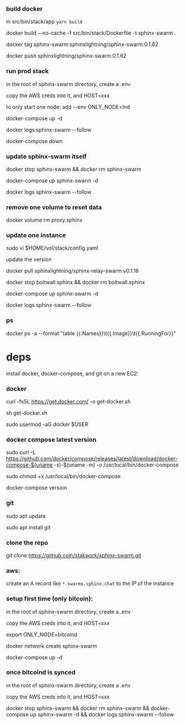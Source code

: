 ### build docker

in src/bin/stack/app `yarn build`

docker build --no-cache -f src/bin/stack/Dockerfile -t sphinx-swarm .

docker tag sphinx-swarm sphinxlightning/sphinx-swarm:0.1.62

docker push sphinxlightning/sphinx-swarm:0.1.62

### run prod stack

in the root of sphinx-swarm directory, create a .env

copy the AWS creds into it, and HOST=xxx

to only start one node:
add --env ONLY_NODE=lnd

docker-compose up -d

docker logs sphinx-swarm --follow

docker-compose down

### update sphinx-swarm itself

docker stop sphinx-swarm && docker rm sphinx-swarm

docker-compose up sphinx-swarm -d

docker logs sphinx-swarm --follow

### remove one volume to reset data

docker volume rm proxy.sphinx

### update one instance

sudo vi $HOME/vol/stack/config.yaml

update the version

docker pull sphinxlightning/sphinx-relay-swarm:v0.1.16

docker stop boltwall.sphinx && docker rm boltwall.sphinx

docker-compose up sphinx-swarm -d

docker logs sphinx-swarm --follow

### ps

docker ps -a --format "table {{.Names}}\t{{.Image}}\t{{.RunningFor}}"

# deps

install docker, docker-compose, and git on a new EC2:

### docker

curl -fsSL https://get.docker.com/ -o get-docker.sh

sh get-docker.sh

sudo usermod -aG docker $USER

### docker compose latest version

sudo curl -L https://github.com/docker/compose/releases/latest/download/docker-compose-$(uname -s)-$(uname -m) -o /usr/local/bin/docker-compose

sudo chmod +x /usr/local/bin/docker-compose

docker-compose version

### git

sudo apt update

sudo apt install git

### clone the repo

git clone https://github.com/stakwork/sphinx-swarm.git

### aws:

create an A record like `*.swarmx.sphinx.chat` to the IP of the instance

### setup first time (only bitcoin):

in the root of sphinx-swarm directory, create a .env

copy the AWS creds into it, and HOST=xxx

export ONLY_NODE=bitcoind

docker network create sphinx-swarm

docker-compose up -d

### once bitcoind is synced

in the root of sphinx-swarm directory, create a .env

copy the AWS creds into it, and HOST=xxx

docker stop sphinx-swarm && docker rm sphinx-swarm && docker-compose up sphinx-swarm -d && docker logs sphinx-swarm --follow

